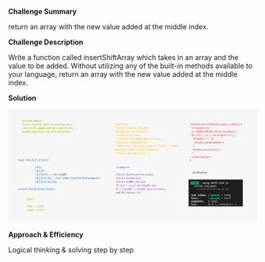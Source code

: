 **Challenge Summary**

return an array with the new value added at the middle index.

**Challenge Description**

Write a function called insertShiftArray which takes in an array and the value to be added. Without utilizing any of the built-in methods available to your language, return an array with the new value added at the middle index.

**Solution**

![](<./Whiteboard%20(6).png>)

**Approach & Efficiency**

Logical thinking & solving step by step
